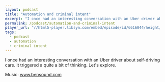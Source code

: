 ```yaml
---
layout: podcast
title: "Automation and criminal intent"
excerpt: "I once had an interesting conversation with an Uber driver about self-driving cars."
permalink: /podcast/automation-and-criminal-intent
player_url: "//html5-player.libsyn.com/embed/episode/id/6616044/height/90/theme/custom/autoplay/no/autonext/no/thumbnail/yes/preload/no/no_addthis/no/direction/backward/render-playlist/no/custom-color/87A93A/"
tags:
  - podcast
  - automation
  - criminal intent
---
```


I once had an interesting conversation with an Uber driver about self-driving cars. It triggered a quite a bit of thinking. Let's explore.

Music: www.bensound.com